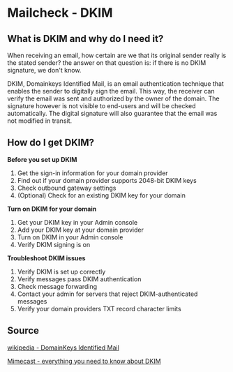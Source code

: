 # Mailcheck - DKIM


## What is DKIM and why do I need it?

When receiving an email, how certain are we that its original sender really is the stated sender?
the answer on that question is: if there is no DKIM signature, we don't know.

DKIM, Domainkeys Identified Mail, is an email authentication technique that enables the sender to digitally sign the email. This way, the receiver can verify the email was sent and authorized by the owner of the domain. The signature however is not visible to end-users and will be checked automatically.
The digital signature will also guarantee that the email was not modified in transit.


## How do I get DKIM?

**Before you set up DKIM**
<ol>
  <li>Get the sign-in information for your domain provider</li>
  <li>Find out if your domain provider supports 2048-bit DKIM keys</li>
  <li>Check outbound gateway settings</li>
  <li>(Optional) Check for an existing DKIM key for your domain</li>
</ol>

**Turn on DKIM for your domain**
<ol>
  <li>Get your DKIM key in your Admin console</li>
  <li>Add your DKIM key at your domain provider</li>
  <li>Turn on DKIM in your Admin console</li>
  <li>Verify DKIM signing is on</li>
</ol>

**Troubleshoot DKIM issues**
<ol>
  <li>Verify DKIM is set up correctly</li>
  <li>Verify messages pass DKIM authentication</li>
  <li>Check message forwarding</li>
  <li>Contact your admin for servers that reject DKIM-authenticated messages</li>
  <li>Verify your domain providers TXT record character limits</li>
</ol>


## Source

[wikipedia - DomainKeys Identified Mail](https://en.wikipedia.org/wiki/DomainKeys_Identified_Mail)

[Mimecast - everything you need to know about DKIM](https://www.dmarcanalyzer.com/dkim/)